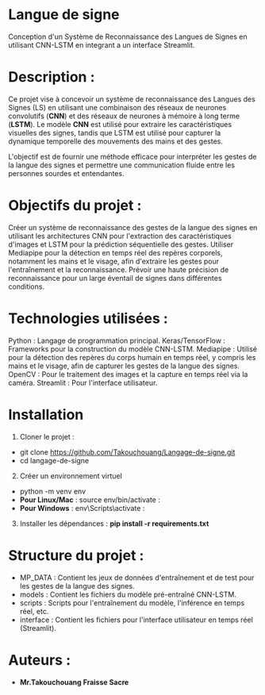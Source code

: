 # Langue de signe 
Conception  d'un Système de Reconnaissance des Langues de Signes en utilisant CNN-LSTM en integrant a un interface Streamlit.

# Description : 
Ce projet vise à concevoir un système de reconnaissance des Langues des Signes (LS) en utilisant une combinaison des réseaux de neurones convolutifs (**CNN**) et des réseaux de neurones à mémoire à long terme (**LSTM**). Le modèle **CNN** est utilisé pour extraire les caractéristiques visuelles des signes, tandis que LSTM est utilisé pour capturer la dynamique temporelle des mouvements des mains et des gestes.

L'objectif est de fournir une méthode efficace pour interpréter les gestes de la langue des signes et permettre une communication fluide entre les personnes sourdes et entendantes.

# Objectifs du projet :
Créer un système de reconnaissance des gestes de la langue des signes en utilisant les architectures CNN pour l'extraction des caractéristiques d'images et LSTM pour la prédiction séquentielle des gestes.
Utiliser Mediapipe pour la détection en temps réel des repères corporels, notamment les mains et le visage, afin d'extraire les gestes pour l'entraînement et la reconnaissance.
Prévoir une haute précision de reconnaissance pour un large éventail de signes dans différentes conditions.


# Technologies utilisées : 
Python : Langage de programmation principal.
Keras/TensorFlow : Frameworks pour la construction du modèle CNN-LSTM.
Mediapipe : Utilisé pour la détection des repères du corps humain en temps réel, y compris les mains et le visage, afin de capturer les gestes de la langue des signes.
OpenCV : Pour le traitement des images et la capture en temps réel via la caméra.
Streamlit : Pour l'interface utilisateur.


 # Installation
1. Cloner le projet :
- git clone https://github.com/Takouchouang/Langage-de-signe.git
- cd langage-de-signe

2. Créer un environnement virtuel
- python -m venv env
- **Pour Linux/Mac** :
source env/bin/activate :
- **Pour Windows** :
env\Scripts\activate :
  

3. Installer les dépendances :
**pip install -r requirements.txt**

 
# Structure du projet : 

- MP_DATA : Contient les jeux de données d'entraînement et de test pour les gestes de la langue des signes.
- models : Contient les fichiers du modèle pré-entraîné CNN-LSTM.
- scripts : Scripts pour l'entraînement du modèle, l'inférence en temps réel, etc.
- interface : Contient les fichiers pour l'interface utilisateur en temps réel (Streamlit).

# Auteurs : 
- **Mr.Takouchouang Fraisse Sacre**


